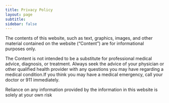 ```yaml
---
title: Privacy Policy
layout: page
subtitle:
sidebar: false
---
```

The contents of this website, such as text, graphics, images, and other material contained on the website (&#8220;Content&#8221;) are for informational purposes only.

The Content is not intended to be a substitute for professional medical advice, diagnosis, or treatment. Always seek the advice of your physician or other qualified health provider with any questions you may have regarding a medical condition.If you think you may have a medical emergency, call your doctor or 911 immediately.

Reliance on any information provided by the information in this website is solely at your own risk
